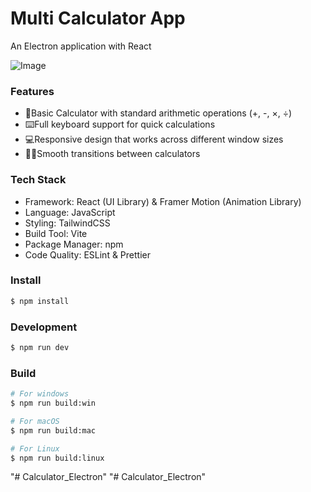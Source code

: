 # Multi Calculator App

An Electron application with React

![Image](https://github.com/user-attachments/assets/5fa3e6a6-3175-496e-ac15-4e1a9e5a1695)

### Features
- 📱Basic Calculator with standard arithmetic operations (+, -, ×, ÷)
- ⌨️Full keyboard support for quick calculations
- 💻Responsive design that works across different window sizes
- 👍🏻Smooth transitions between calculators


### Tech Stack
- Framework: React (UI Library) & Framer Motion (Animation Library)
- Language: JavaScript
- Styling: TailwindCSS
- Build Tool: Vite
- Package Manager: npm
- Code Quality: ESLint & Prettier

### Install

```bash
$ npm install
```

### Development

```bash
$ npm run dev
```

### Build

```bash
# For windows
$ npm run build:win

# For macOS
$ npm run build:mac

# For Linux
$ npm run build:linux
```
"# Calculator_Electron" 
"# Calculator_Electron" 
